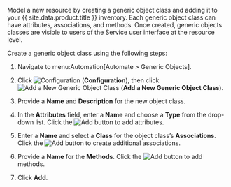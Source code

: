 Model a new resource by creating a generic object class and adding it to
your {{ site.data.product.title }} inventory. Each generic object class can have
attributes, associations, and methods. Once created, generic objects
classes are visible to users of the Service user interface at the
resource level.

Create a generic object class using the following steps:

1.  Navigate to menu:Automation\[Automate \> Generic Objects\].

2.  Click ![Configuration](../images/1847.png) (**Configuration**), then
    click ![Add a New Generic Object Class](../images/1862.png) (**Add a
    New Generic Object Class**).

3.  Provide a **Name** and **Description** for the new object class.

4.  In the **Attributes** field, enter a **Name** and choose a **Type**
    from the drop-down list. Click the ![Add](../images/1848.png) button
    to add attributes.

5.  Enter a **Name** and select a **Class** for the object class’s
    **Associations**. Click the ![Add](../images/1848.png) button to
    create additional associations.

6.  Provide a **Name** for the **Methods**. Click the
    ![Add](../images/1848.png) button to add methods.

7.  Click **Add**.
